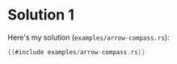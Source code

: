 # Solution 1

Here's my solution (`examples/arrow-compass.rs`):

``` rust
{{#include examples/arrow-compass.rs}}
```
